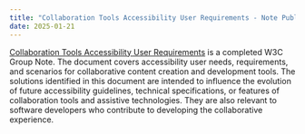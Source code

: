 ```yaml
---
title: "Collaboration Tools Accessibility User Requirements - Note Published"
date: 2025-01-21
---
```


[Collaboration Tools Accessibility User Requirements](https://www.w3.org/TR/ctaur/) is a completed W3C Group Note. The document covers accessibility user needs, requirements, and scenarios for collaborative content creation and development tools. The solutions identified in this document are intended to influence the evolution of future accessibility guidelines, technical specifications, or features of collaboration tools and assistive technologies. They are also relevant to software developers who contribute to developing the collaborative experience.
